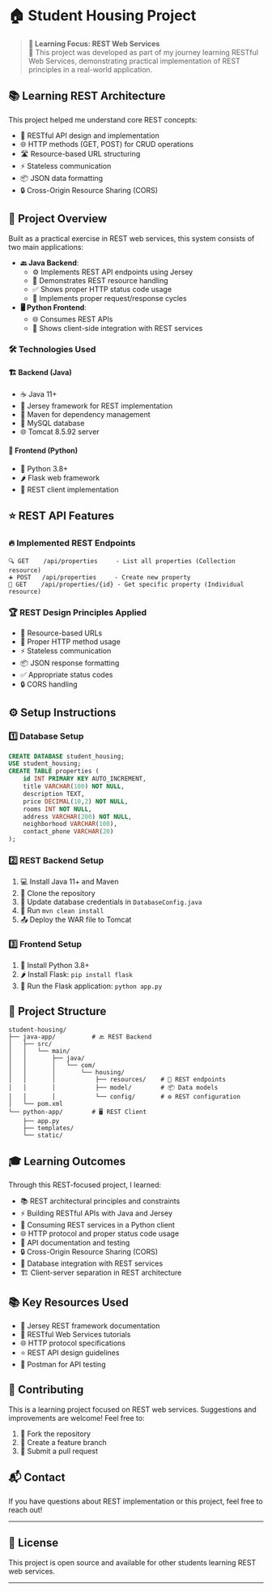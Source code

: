 # 🏠 Student Housing Project
> **🎯 Learning Focus: REST Web Services**  
> 🚀 This project was developed as part of my journey learning RESTful Web Services, demonstrating practical implementation of REST principles in a real-world application.

## 📚 Learning REST Architecture
This project helped me understand core REST concepts:
- 🔄 RESTful API design and implementation
- 🌐 HTTP methods (GET, POST) for CRUD operations
- 🛣️ Resource-based URL structuring
- ⚡ Stateless communication
- 📦 JSON data formatting
- 🔒 Cross-Origin Resource Sharing (CORS)

## 🎨 Project Overview
Built as a practical exercise in REST web services, this system consists of two main applications:
- **🔙 Java Backend**: 
  - ⚙️ Implements REST API endpoints using Jersey
  - 📡 Demonstrates REST resource handling
  - ✅ Shows proper HTTP status code usage
  - 🔄 Implements proper request/response cycles
- **🖥️ Python Frontend**: 
  - 🌐 Consumes REST APIs
  - 🔌 Shows client-side integration with REST services

### 🛠️ Technologies Used
#### 🏗️ Backend (Java)
- ☕ Java 11+
- 🚀 Jersey framework for REST implementation
- 🎯 Maven for dependency management
- 💾 MySQL database
- 🌐 Tomcat 8.5.92 server

#### 🎨 Frontend (Python)
- 🐍 Python 3.8+
- 🌶️ Flask web framework
- 🔌 REST client implementation

## ⭐ REST API Features
### 🔥 Implemented REST Endpoints
```
🔍 GET    /api/properties     - List all properties (Collection resource)
➕ POST   /api/properties     - Create new property
🎯 GET    /api/properties/{id} - Get specific property (Individual resource)
```

### 🏆 REST Design Principles Applied
- 🎯 Resource-based URLs
- 🔄 Proper HTTP method usage
- ⚡ Stateless communication
- 📦 JSON response formatting
- ✅ Appropriate status codes
- 🔒 CORS handling

## ⚙️ Setup Instructions

### 1️⃣ Database Setup
```sql
CREATE DATABASE student_housing;
USE student_housing;
CREATE TABLE properties (
    id INT PRIMARY KEY AUTO_INCREMENT,
    title VARCHAR(100) NOT NULL,
    description TEXT,
    price DECIMAL(10,2) NOT NULL,
    rooms INT NOT NULL,
    address VARCHAR(200) NOT NULL,
    neighborhood VARCHAR(100),
    contact_phone VARCHAR(20)
);
```

### 2️⃣ REST Backend Setup
1. 💻 Install Java 11+ and Maven
2. 📂 Clone the repository
3. 🔑 Update database credentials in `DatabaseConfig.java`
4. 🚀 Run `mvn clean install`
5. 📤 Deploy the WAR file to Tomcat

### 3️⃣ Frontend Setup
1. 🐍 Install Python 3.8+
2. 🌶️ Install Flask: `pip install flask`
3. 🚀 Run the Flask application: `python app.py`

## 📁 Project Structure
```
student-housing/
├── java-app/          # 🔙 REST Backend
│   ├── src/
│   │   └── main/
│   │       ├── java/
│   │       │   └── com/
│   │       │       └── housing/
│   │       │           ├── resources/    # 🎯 REST endpoints
│   │       │           ├── model/        # 📦 Data models
│   │       │           └── config/       # ⚙️ REST configuration
│   └── pom.xml
└── python-app/        # 🖥️ REST Client
    ├── app.py
    ├── templates/
    └── static/
```

## 🎓 Learning Outcomes
Through this REST-focused project, I learned:
- 📚 REST architectural principles and constraints
- ⚡ Building RESTful APIs with Java and Jersey
- 🔌 Consuming REST services in a Python client
- 🌐 HTTP protocol and proper status code usage
- 📝 API documentation and testing
- 🔒 Cross-Origin Resource Sharing (CORS)
- 💾 Database integration with REST services
- 🏗️ Client-server separation in REST architecture

## 📚 Key Resources Used
- 📖 Jersey REST framework documentation
- 🎯 RESTful Web Services tutorials
- 🌐 HTTP protocol specifications
- ⭐ REST API design guidelines
- 🔧 Postman for API testing

## 🤝 Contributing
This is a learning project focused on REST web services. Suggestions and improvements are welcome! Feel free to:
1. 🍴 Fork the repository
2. 🌿 Create a feature branch
3. 🎯 Submit a pull request

## 📬 Contact
If you have questions about REST implementation or this project, feel free to reach out!

---

## 📜 License
This project is open source and available for other students learning REST web services.

---


